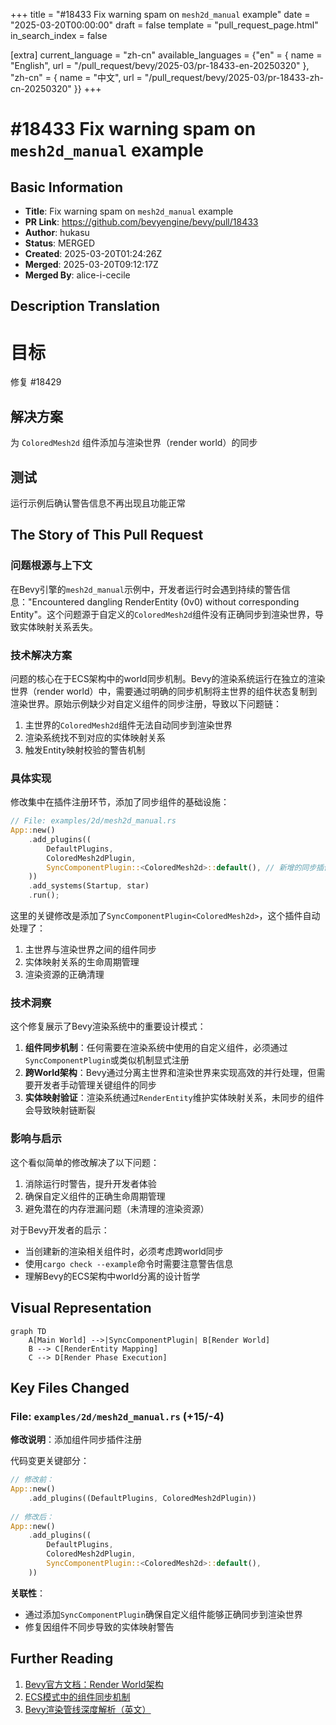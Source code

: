 +++
title = "#18433 Fix warning spam on `mesh2d_manual` example"
date = "2025-03-20T00:00:00"
draft = false
template = "pull_request_page.html"
in_search_index = false

[extra]
current_language = "zh-cn"
available_languages = {"en" = { name = "English", url = "/pull_request/bevy/2025-03/pr-18433-en-20250320" }, "zh-cn" = { name = "中文", url = "/pull_request/bevy/2025-03/pr-18433-zh-cn-20250320" }}
+++

# #18433 Fix warning spam on `mesh2d_manual` example

## Basic Information
- **Title**: Fix warning spam on `mesh2d_manual` example
- **PR Link**: https://github.com/bevyengine/bevy/pull/18433
- **Author**: hukasu
- **Status**: MERGED
- **Created**: 2025-03-20T01:24:26Z
- **Merged**: 2025-03-20T09:12:17Z
- **Merged By**: alice-i-cecile

## Description Translation
# 目标

修复 #18429 

## 解决方案

为 `ColoredMesh2d` 组件添加与渲染世界（render world）的同步

## 测试

运行示例后确认警告信息不再出现且功能正常

## The Story of This Pull Request

### 问题根源与上下文
在Bevy引擎的`mesh2d_manual`示例中，开发者运行时会遇到持续的警告信息："Encountered dangling RenderEntity (0v0) without corresponding Entity"。这个问题源于自定义的`ColoredMesh2d`组件没有正确同步到渲染世界，导致实体映射关系丢失。

### 技术解决方案
问题的核心在于ECS架构中的world同步机制。Bevy的渲染系统运行在独立的渲染世界（render world）中，需要通过明确的同步机制将主世界的组件状态复制到渲染世界。原始示例缺少对自定义组件的同步注册，导致以下问题链：

1. 主世界的`ColoredMesh2d`组件无法自动同步到渲染世界
2. 渲染系统找不到对应的实体映射关系
3. 触发Entity映射校验的警告机制

### 具体实现
修改集中在插件注册环节，添加了同步组件的基础设施：

```rust
// File: examples/2d/mesh2d_manual.rs
App::new()
    .add_plugins((
        DefaultPlugins,
        ColoredMesh2dPlugin,
        SyncComponentPlugin::<ColoredMesh2d>::default(), // 新增的同步插件
    ))
    .add_systems(Startup, star)
    .run();
```

这里的关键修改是添加了`SyncComponentPlugin<ColoredMesh2d>`，这个插件自动处理了：

1. 主世界与渲染世界之间的组件同步
2. 实体映射关系的生命周期管理
3. 渲染资源的正确清理

### 技术洞察
这个修复展示了Bevy渲染系统中的重要设计模式：

1. **组件同步机制**：任何需要在渲染系统中使用的自定义组件，必须通过`SyncComponentPlugin`或类似机制显式注册
2. **跨World架构**：Bevy通过分离主世界和渲染世界来实现高效的并行处理，但需要开发者手动管理关键组件的同步
3. **实体映射验证**：渲染系统通过`RenderEntity`维护实体映射关系，未同步的组件会导致映射链断裂

### 影响与启示
这个看似简单的修改解决了以下问题：

1. 消除运行时警告，提升开发者体验
2. 确保自定义组件的正确生命周期管理
3. 避免潜在的内存泄漏问题（未清理的渲染资源）

对于Bevy开发者的启示：
- 当创建新的渲染相关组件时，必须考虑跨world同步
- 使用`cargo check --example`命令时需要注意警告信息
- 理解Bevy的ECS架构中world分离的设计哲学

## Visual Representation

```mermaid
graph TD
    A[Main World] -->|SyncComponentPlugin| B[Render World]
    B --> C[RenderEntity Mapping]
    C --> D[Render Phase Execution]
```

## Key Files Changed

### File: `examples/2d/mesh2d_manual.rs` (+15/-4)
**修改说明**：添加组件同步插件注册

代码变更关键部分：
```rust
// 修改前：
App::new()
    .add_plugins((DefaultPlugins, ColoredMesh2dPlugin))
    
// 修改后：
App::new()
    .add_plugins((
        DefaultPlugins,
        ColoredMesh2dPlugin,
        SyncComponentPlugin::<ColoredMesh2d>::default(),
    ))
```

**关联性**：
- 通过添加`SyncComponentPlugin`确保自定义组件能够正确同步到渲染世界
- 修复因组件不同步导致的实体映射警告

## Further Reading

1. [Bevy官方文档：Render World架构](https://bevyengine.org/learn/book/getting-started/rendering/#render-world)
2. [ECS模式中的组件同步机制](https://github.com/bevyengine/bevy/blob/main/examples/ecs/component_change_detection.rs)
3. [Bevy渲染管线深度解析（英文）](https://bevy-cheatbook.github.io/features/pipelined-rendering.html)